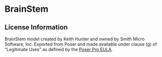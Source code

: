 # BrainStem

## License Information
BrainStem model created by Keith Hunter and owned by Smith Micro Software, Inc.
Exported from Poser and made available under clause (g) of “Legitimate Uses” as defined by the  [Poser Pro EULA](http://producturlsupport.com/cgi-bin/cscgi.pl?f=info&p=PSXNEULA).
